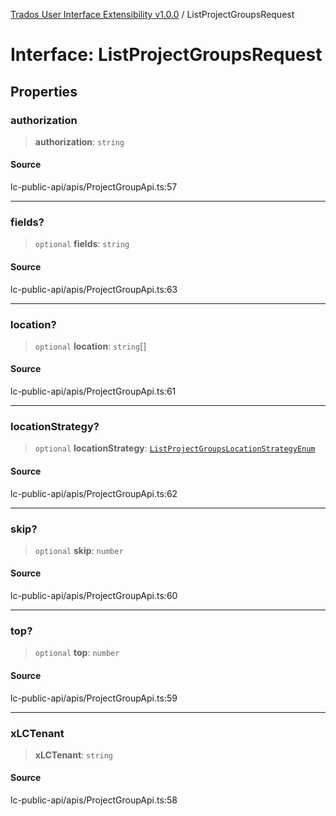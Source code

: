 [Trados User Interface Extensibility v1.0.0](../wiki/globals) / ListProjectGroupsRequest

# Interface: ListProjectGroupsRequest

## Properties

### authorization

> **authorization**: `string`

#### Source

lc-public-api/apis/ProjectGroupApi.ts:57

***

### fields?

> `optional` **fields**: `string`

#### Source

lc-public-api/apis/ProjectGroupApi.ts:63

***

### location?

> `optional` **location**: `string`[]

#### Source

lc-public-api/apis/ProjectGroupApi.ts:61

***

### locationStrategy?

> `optional` **locationStrategy**: [`ListProjectGroupsLocationStrategyEnum`](../wiki/Type.ListProjectGroupsLocationStrategyEnum)

#### Source

lc-public-api/apis/ProjectGroupApi.ts:62

***

### skip?

> `optional` **skip**: `number`

#### Source

lc-public-api/apis/ProjectGroupApi.ts:60

***

### top?

> `optional` **top**: `number`

#### Source

lc-public-api/apis/ProjectGroupApi.ts:59

***

### xLCTenant

> **xLCTenant**: `string`

#### Source

lc-public-api/apis/ProjectGroupApi.ts:58
